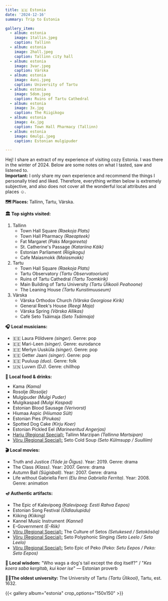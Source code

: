 ```yaml
---
title: 🇪🇪 Estonia
date: '2024-12-16'
summary: Trip to Estonia

gallery_item:
  - album: estonia
    image: 1tallin.jpeg
    caption: Tallinn
  - album: estonia
    image: 2hall.jpeg
    caption: Tallinn city hall
  - album: estonia
    image: 3var.jpeg
    caption: Värska
  - album: estonia
    image: 4uni.jpeg
    caption: University of Tartu
  - album: estonia
    image: 5dom.jpeg
    caption: Ruins of Tartu Cathedral
  - album: estonia
    image: 3x.jpg
    caption: The Riigikogu
  - album: estonia
    image: 4x.jpg
    caption: Town Hall Pharmacy (Tallinn)
  - album: estonia
    image: 6mulgi.jpeg
    caption: Estonian mulgipuder

---
```

Hej! I share an extract of my experience of visiting cozy Estonia. I was there in the winter of 2024. Below are some notes on what I tasted, saw and listened to.<br>
<b>Important:</b> I only share my own experience and recommend the things I personally tried and liked. Therefore, everything written below is extremely subjective, and also does not cover all the wonderful local attributes and places ☺️.

<b>🗺 Places:</b> Tallinn, Tartu, Värska.<br>

<b>🏛 Top sights visited: </b>
1. Tallinn
    - Town Hall Square <i>(Raekoja Plats)</i>
    - Town Hall Pharmacy <i>(Raeapteek)</i>
    - Fat Margaret <i>(Paks Margareeta)</i>
    - St. Catherine's Passage <i>(Katariina Käik)</i>
    - Estonian Parliament <i>(Riigikogu)</i>
    - Cafe Maiasmokk <i>(Maiasmokk)</i>
2. Tartu
    - Town Hall Square <i>(Raekoja Plats)</i>
    - Tartu Observatory <i>(Tartu Observatoorium)</i>
    - Ruins of Tartu Cathedral <i>(Tartu Toomkirik)</i>
    - Main Building of Tartu University <i>(Tartu Ülikooli Peahoone)</i>
    - The Leaning House <i>(Tartu Kunstimuuseum)</i>
3. Värska
    - Värska Orthodox Church <i>(Värska Georgiose Kirik)</i>
    - General Reek's House <i>(Reegi Maja)</i>
    - Värska Spring <i>(Värska Allikas)</i>
    - Café Seto Tsäimaja <i>(Seto Tsäimaja)</i>
  

<b>🎧 Local musicians: </b>
- 🇪🇪 Laura Põldvere <i>(singer)</i>. Genre: pop
- 🇪🇪 Mari-Leen <i>(singer)</i>. Genre: eurodance
- 🇪🇪 Merlyn Uusküla <i>(singer)</i>. Genre: pop
- 🇪🇪 Getter Jaani <i>(singer)</i>. Genre: pop
- 🇪🇪 Puuluup <i>(duo)</i>. Genre: folk
- 🇺🇳 Luvwn <i>(DJ)</i>. Genre: chillhop


<b>🥘 Local food & drinks: </b>
- Kama <i>(Kama)</i>
- Rosolje <i>(Rosolje)</i>
- Mulgipuder <i>(Mulgi Puder)</i>
- Mulgikaspad <i>(Mulgi Kaspad)</i>
- Estonian Blood Sausage <i>(Verivorst)</i>
- Hiumaa Aspic <i>(Hiiumaa Sült)</i>
- Estonian Pies <i>(Pirukas)</i>
- Spotted Dog Cake <i>(Kirju Koer)</i>
- Estonian Pickled Eel <i>(Marineeritud Angerjas)</i>
- <u>Harju (Regional Special):</u> Tallinn Marzipan <i>(Tallinna Martsipan)</i>
- <u>Võru (Regional Special):</u> Seto Cold Soup <i>(Seto Külmsupp / Suulliim)</i>


<b>🎬 Local movies:</b>
- Truth and Justice <i>(Tõde ja Õigus)</i>. Year: 2019. Genre: drama
- The Class <i>(Klass)</i>. Year: 2007. Genre: drama
- Autumn Ball <i>(Sügisball)</i>. Year: 2007. Genre: drama
- Life without Gabriella Ferri <i>(Elu ilma Gabriella Ferrita)</i>. Year: 2008. Genre: animation


<b>🪔 Authentic artifacts:</b>
- The Epic of Kalevipoeg <i>(Kalevipoeg: Eesti Rahva Eepos)</i>
- Estonian Song Festival <i>(Üldlaulupidu)</i> 
- Kiiking <i>(Kiiking)</i>
- Kannel Music Instrument <i>(Kannel)</i>
- E-Government <i>(E-Riik)</i>
- <u>Võru (Regional Special):</u> The Culture of Setos <i>(Setukesed / Setokõsõq)</i>
- <u>Võru (Regional Special):</u> Seto Polyphonic Singing <i>(Seto Leelo / Seto Leelo)</i>
- <u>Võru (Regional Special):</u> Seto Epic of Peko <i>(Peko: Setu Eepos / Peko: Seto Eepos)</i>


<b>🦉 Local wisdom:</b> "Who wags a dog's tail except the dog itself?"  / "<i>Kes koera saba kergitab, kui koer ise</i>" — Estonian proverb

<b>👨‍🎓The oldest university:</b> The University of Tartu <i>(Tartu Ülikool)</i>, Tartu, est. 1632. 

{{< gallery album="estonia" crop_options="150x150" >}}
   

